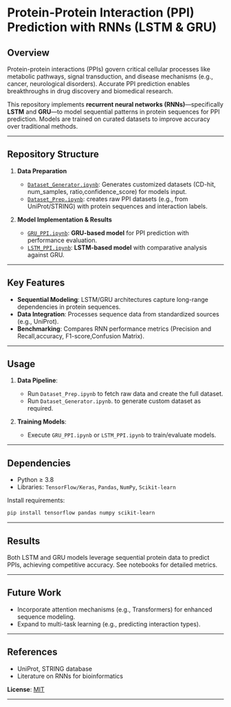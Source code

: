 # Protein-Protein Interaction (PPI) Prediction with RNNs (LSTM & GRU)

## Overview
Protein-protein interactions (PPIs) govern critical cellular processes like metabolic pathways, signal transduction, and disease mechanisms (e.g., cancer, neurological disorders). Accurate PPI prediction enables breakthroughs in drug discovery and biomedical research.  

This repository implements **recurrent neural networks (RNNs)**—specifically **LSTM** and **GRU**—to model sequential patterns in protein sequences for PPI prediction. Models are trained on curated datasets to improve accuracy over traditional methods.

---

## Repository Structure
1. **Data Preparation**  
   - [`Dataset_Generator.ipynb`](Dataset_Generator.ipynb): Generates customized datasets (CD-hit, num_samples, ratio,confidence_score) for models input. 
   - [`Dataset_Prep.ipynb`](Dataset_Prep.ipynb): creates raw PPI datasets (e.g., from UniProt/STRING) with protein sequences and interaction labels.    

2. **Model Implementation & Results**  
   - [`GRU_PPI.ipynb`](GRU_PPI.ipynb): **GRU-based model** for PPI prediction with performance evaluation.  
   - [`LSTM_PPI.ipynb`](LSTM_PPI.ipynb): **LSTM-based model** with comparative analysis against GRU.  

---

## Key Features
- **Sequential Modeling**: LSTM/GRU architectures capture long-range dependencies in protein sequences.  
- **Data Integration**: Processes sequence data from standardized sources (e.g., UniProt).  
- **Benchmarking**: Compares RNN performance metrics (Precision and Recall,accuracy, F1-score,Confusion Matrix).  

---

## Usage
1. **Data Pipeline**:  
   - Run `Dataset_Prep.ipynb` to fetch raw data and create the full dataset.  
   - Run  `Dataset_Generator.ipynb`.  to generate custom dataset as required.

2. **Training Models**:  
   - Execute `GRU_PPI.ipynb` or `LSTM_PPI.ipynb` to train/evaluate models.  

---

## Dependencies
- Python ≥ 3.8  
- Libraries: `TensorFlow/Keras`, `Pandas`, `NumPy`, `Scikit-learn`  

Install requirements:  
```bash
pip install tensorflow pandas numpy scikit-learn
```

---

## Results
Both LSTM and GRU models leverage sequential protein data to predict PPIs, achieving competitive accuracy. See notebooks for detailed metrics.  

---

## Future Work
- Incorporate attention mechanisms (e.g., Transformers) for enhanced sequence modeling.  
- Expand to multi-task learning (e.g., predicting interaction types).  

---

## References
- UniProt, STRING database  
- Literature on RNNs for bioinformatics  

**License**: [MIT](LICENSE)  

---

